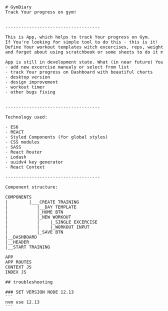 <pre>
# GymDiary
Track Your progress on gym!


------------------------------------

This is App, which helps to track Your progress on Gym. 
If You're looking for simple tool to do this - this is it!
Define Your workout templates witch excercises, reps, weight, 
and forget about using scratchbook or some sheets to do it manualy on every training.

App is still in development state. What (in near future) You can expect? Lets see:
- add new excercise manualy or select from list
- track Your progress on Dashboard with beautiful charts
- desktop version
- design improvement
- workout timer
- other bugs fixing


------------------------------------

Technology used:

- ES6
- REACT
- Styled Components (for global styles)
- CSS modules
- SASS
- React Router
- Lodash
- uuidv4 key generator
- React Context

------------------------------------

Component structure:

COMPONENTS
|        |___CREATE TRAINING
|           |__DAY TEMPLATE                         
|           |_HOME BTN
|           |_NEW WORKOUT
|           |    |_SINGLE EXCERCISE
|           |    |_WORKOUT INPUT
|           |_SAVE BTN 
|__DASHBOARD
|__HEADER
|__START TRAINING

APP
APP ROUTES
CONTEXT JS
INDEX JS

## troubleshooting

### SET VERSION NODE 12.13
```
nvm use 12.13
```
</pre>
